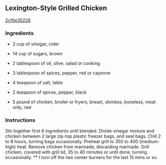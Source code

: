 ## Lexington-Style Grilled Chicken

[2cf6e35226](http://www.food.com/recipe/lexington-style-grilled-chicken-422029)

### Ingredients

 - 2 cup of vinegar, cider

 - 14 cup of sugars, brown

 - 2 tablespoon of oil, olive, salad or cooking

 - 3 tablespoon of spices, pepper, red or cayenne

 - 4 teaspoon of salt, table

 - 2 teaspoon of spices, pepper, black

 - 5 pound of chicken, broiler or fryers, breast, skinless, boneless, meat only, raw

### Instructions

Stir together first 6 ingredients until blended. Divide vinegar mixture and chicken between 2 large zip-top plastic freezer bags, and seal bags. Chill 2 to 8 hours, turning bags occasionally. Preheat grill to 350 to 400 (medium-high) heat. Remove chicken from marinade, discarding marinade. Grill chicken, covered with grill lid, 35 to 40 minutes or until done, turning occasionally. ** I turn off the two center burners for the last 15 mins or so.